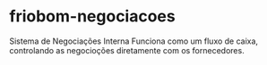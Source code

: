# friobom-negociacoes

Sistema de Negociações Interna
Funciona como um fluxo de caixa, controlando as negocioções diretamente com os fornecedores.
